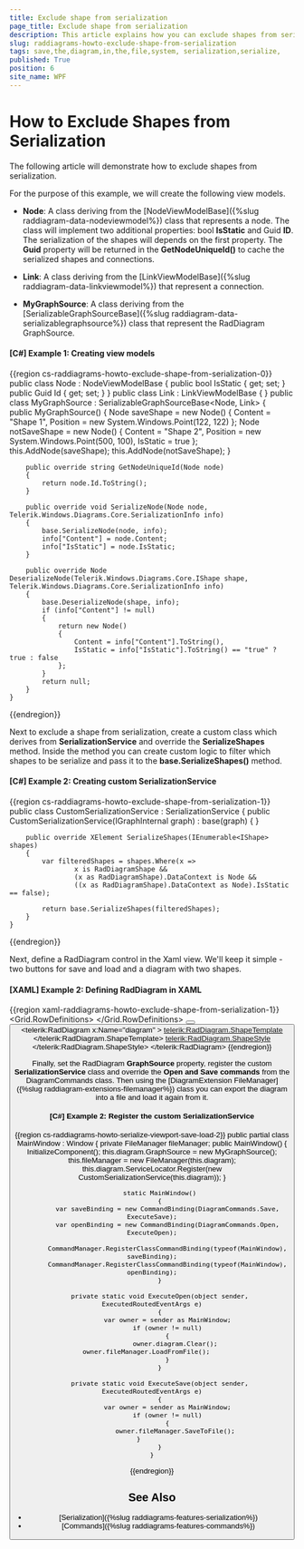```yaml
---
title: Exclude shape from serialization
page_title: Exclude shape from serialization
description: This article explains how you can exclude shapes from serialization.
slug: raddiagrams-howto-exclude-shape-from-serialization
tags: save,the,diagram,in,the,file,system, serialization,serialize,
published: True
position: 6
site_name: WPF
---
```


# How to Exclude Shapes from Serialization

The following article will demonstrate how to exclude shapes from serialization.
 
For the purpose of this example, we will create the following view models.

* __Node__: A class deriving from the [NodeViewModelBase]({%slug raddiagram-data-nodeviewmodel%}) class that represents a node. The class will implement two additional properties: bool __IsStatic__ and Guid __ID__. The serialization of the shapes will depends on the first property. The __Guid__ property will be returned in the __GetNodeUniqueId()__ to cache the serialized shapes and connections.

* __Link__: A class deriving from the [LinkViewModelBase]({%slug raddiagram-data-linkviewmodel%}) that represent a connection.

* __MyGraphSource__: A class deriving from the [SerializableGraphSourceBase]({%slug raddiagram-data-serializablegraphsource%}) class that represent the RadDiagram GraphSource.

#### __[C#] Example 1: Creating view models__
{{region cs-raddiagrams-howto-exclude-shape-from-serialization-0}}
	public class Node : NodeViewModelBase
	{
		public bool IsStatic { get; set; }
		public Guid Id { get; set; }
	}
	public class Link : LinkViewModelBase<NodeViewModelBase>
    {
    }
	public class MyGraphSource : SerializableGraphSourceBase<Node, Link>
	{       
		public MyGraphSource()
		{
			Node saveShape = new Node() { Content = "Shape 1", Position = new System.Windows.Point(122, 122) };
			Node notSaveShape = new Node() { Content = "Shape 2", Position = new System.Windows.Point(500, 100), IsStatic = true };
			this.AddNode(saveShape);
			this.AddNode(notSaveShape);
		}

		public override string GetNodeUniqueId(Node node)
		{
			return node.Id.ToString();
		}

		public override void SerializeNode(Node node, Telerik.Windows.Diagrams.Core.SerializationInfo info)
		{
			base.SerializeNode(node, info);
			info["Content"] = node.Content;
			info["IsStatic"] = node.IsStatic;
		}

		public override Node DeserializeNode(Telerik.Windows.Diagrams.Core.IShape shape, Telerik.Windows.Diagrams.Core.SerializationInfo info)
		{
			base.DeserializeNode(shape, info);
			if (info["Content"] != null)
			{
				return new Node()
				{
					Content = info["Content"].ToString(),
					IsStatic = info["IsStatic"].ToString() == "true" ? true : false
				};
			}
			return null;
		}
	}
{{endregion}}

Next to exclude a shape from serialization, create a custom class which derives from __SerializationService__ and override the __SerializeShapes__ method. Inside the method you can create custom logic to filter which shapes to be serialize and pass it to the __base.SerializeShapes()__ method.

#### __[C#] Example 2: Creating custom SerializationService__
{{region cs-raddiagrams-howto-exclude-shape-from-serialization-1}}
	public class CustomSerializationService : SerializationService
	{
		public CustomSerializationService(IGraphInternal graph) : base(graph) { }

		public override XElement SerializeShapes(IEnumerable<IShape> shapes)
		{
			var filteredShapes = shapes.Where(x =>
					x is RadDiagramShape &&
					(x as RadDiagramShape).DataContext is Node &&
					((x as RadDiagramShape).DataContext as Node).IsStatic == false);

			return base.SerializeShapes(filteredShapes);
		}
	}
{{endregion}}

Next, define a RadDiagram control in the Xaml view. We'll keep it simple - two buttons for save and load and a diagram with two shapes.

#### __[XAML] Example 2: Defining RadDiagram in XAML__
{{region xaml-raddiagrams-howto-exclude-shape-from-serialization-1}}
	<Grid>
        <Grid.RowDefinitions>
            <RowDefinition Height="Auto" />
            <RowDefinition Height="*" />
        </Grid.RowDefinitions>
        <StackPanel HorizontalAlignment="Right">
            <Button Content="Save" Command="telerik:DiagramCommands.Save" />
            <Button Content="Load" Command="telerik:DiagramCommands.Open" />
        </StackPanel>
        <Grid Grid.Row="1">
            <telerik:RadDiagram x:Name="diagram"   >
                <telerik:RadDiagram.ShapeTemplate>
                    <DataTemplate>
                        <TextBlock Text="{Binding Content}"/>
                    </DataTemplate>
                </telerik:RadDiagram.ShapeTemplate>
                <telerik:RadDiagram.ShapeStyle>
                    <Style TargetType="telerik:RadDiagramShape">
                        <Setter Property="Position" Value="{Binding Position, Mode=TwoWay}" />
                        <Setter Property="Content" Value="{Binding Content}"/>
                    </Style>
                </telerik:RadDiagram.ShapeStyle>
            </telerik:RadDiagram>
        </Grid>
    </Grid>
{{endregion}}

Finally, set the RadDiagram __GraphSource__ property, register the custom __SerializationService__ class and override the __Open and Save commands__ from the DiagramCommands class. Then using the [DiagramExtension FileManager]({%slug raddiagram-extensions-filemanager%}) class you can export the diagram into a file and load it again from it.

#### __[C#] Example 2: Register the custom SerializationService__
{{region cs-raddiagrams-howto-serialize-viewport-save-load-2}}
	public partial class MainWindow : Window
	{
		private FileManager fileManager;
		public MainWindow()
		{
			InitializeComponent();
			this.diagram.GraphSource = new MyGraphSource();
			this.fileManager = new FileManager(this.diagram);
			this.diagram.ServiceLocator.Register<ISerializationService>(new CustomSerializationService(this.diagram));
		}

		static MainWindow()
		{
			var saveBinding = new CommandBinding(DiagramCommands.Save, ExecuteSave);
			var openBinding = new CommandBinding(DiagramCommands.Open, ExecuteOpen);

			CommandManager.RegisterClassCommandBinding(typeof(MainWindow), saveBinding);
			CommandManager.RegisterClassCommandBinding(typeof(MainWindow), openBinding);
		}
		
		private static void ExecuteOpen(object sender, ExecutedRoutedEventArgs e)
		{
			var owner = sender as MainWindow;
			if (owner != null)
			{
				owner.diagram.Clear();
				owner.fileManager.LoadFromFile();               
			}
		}
			
		private static void ExecuteSave(object sender, ExecutedRoutedEventArgs e)
		{
			var owner = sender as MainWindow;
			if (owner != null)
			{
				owner.fileManager.SaveToFile();
			}				
		}
	}
{{endregion}}

## See Also
 * [Serialization]({%slug raddiagrams-features-serialization%})
 * [Commands]({%slug raddiagrams-features-commands%})
